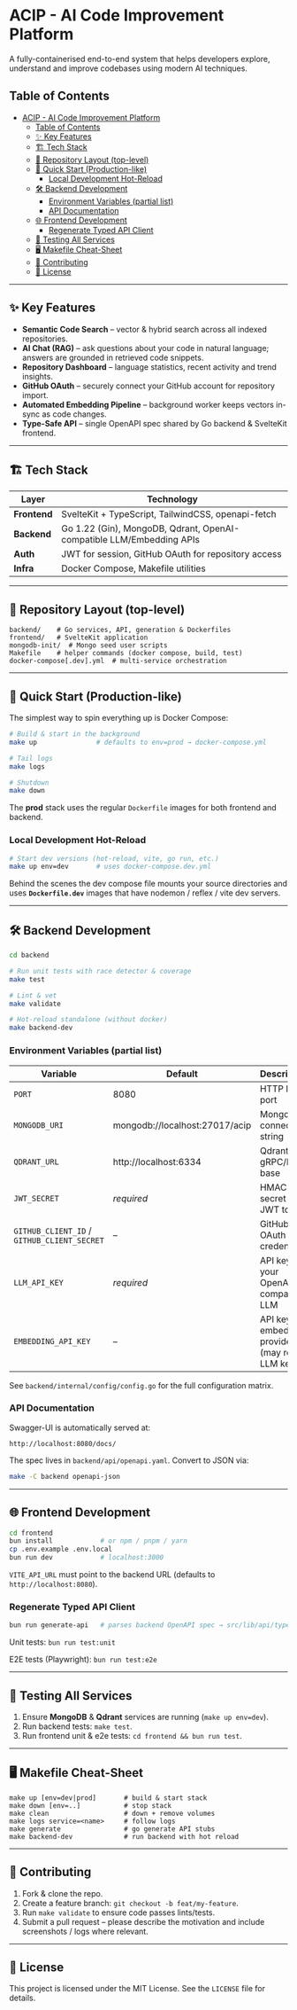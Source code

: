 # ACIP - AI Code Improvement Platform

<!-- Uncomment once CI is live -->
<!--[![CI](https://github.com/your-org/ai-code-improvement-platform/actions/workflows/ci.yml/badge.svg)](https://github.com/your-org/ai-code-improvement-platform/actions/workflows/ci.yml)-->

A fully-containerised end-to-end system that helps developers explore, understand and improve codebases using modern AI techniques.

## Table of Contents

- [ACIP - AI Code Improvement Platform](#acip---ai-code-improvement-platform)
  - [Table of Contents](#table-of-contents)
  - [✨ Key Features](#-key-features)
  - [🏗️ Tech Stack](#️-tech-stack)
  - [📂 Repository Layout (top-level)](#-repository-layout-top-level)
  - [🚀 Quick Start (Production-like)](#-quick-start-production-like)
    - [Local Development Hot-Reload](#local-development-hot-reload)
  - [🛠️ Backend Development](#️-backend-development)
    - [Environment Variables (partial list)](#environment-variables-partial-list)
    - [API Documentation](#api-documentation)
  - [🌐 Frontend Development](#-frontend-development)
    - [Regenerate Typed API Client](#regenerate-typed-api-client)
  - [🧪 Testing All Services](#-testing-all-services)
  - [🖥️ Makefile Cheat-Sheet](#️-makefile-cheat-sheet)
  - [🤝 Contributing](#-contributing)
  - [📄 License](#-license)

---

## ✨ Key Features

- **Semantic Code Search** – vector & hybrid search across all indexed repositories.
- **AI Chat (RAG)** – ask questions about your code in natural language; answers are grounded in retrieved code snippets.
- **Repository Dashboard** – language statistics, recent activity and trend insights.
- **GitHub OAuth** – securely connect your GitHub account for repository import.
- **Automated Embedding Pipeline** – background worker keeps vectors in-sync as code changes.
- **Type-Safe API** – single OpenAPI spec shared by Go backend & SvelteKit frontend.

---

## 🏗️ Tech Stack

| Layer       | Technology |
|-------------|------------|
| **Frontend**| SvelteKit + TypeScript, TailwindCSS, openapi-fetch |
| **Backend** | Go 1.22 (Gin), MongoDB, Qdrant, OpenAI-compatible LLM/Embedding APIs |
| **Auth**    | JWT for session, GitHub OAuth for repository access |
| **Infra**   | Docker Compose, Makefile utilities |

---

## 📂 Repository Layout (top-level)

```
backend/    # Go services, API, generation & Dockerfiles
frontend/   # SvelteKit application
mongodb-init/  # Mongo seed user scripts
Makefile    # helper commands (docker compose, build, test)
docker-compose[.dev].yml  # multi-service orchestration
```

---

## 🚀 Quick Start (Production-like)

The simplest way to spin everything up is Docker Compose:

```bash
# Build & start in the background
make up               # defaults to env=prod → docker-compose.yml

# Tail logs
make logs

# Shutdown
make down
```

The **prod** stack uses the regular `Dockerfile` images for both frontend and backend.

### Local Development Hot-Reload

```bash
# Start dev versions (hot-reload, vite, go run, etc.)
make up env=dev       # uses docker-compose.dev.yml
```

Behind the scenes the dev compose file mounts your source directories and uses **`Dockerfile.dev`** images that have nodemon / reflex / vite dev servers.

---

## 🛠️ Backend Development

```bash
cd backend

# Run unit tests with race detector & coverage
make test

# Lint & vet
make validate

# Hot-reload standalone (without docker)
make backend-dev
```

### Environment Variables (partial list)

| Variable | Default | Description |
|----------|---------|-------------|
| `PORT` | 8080 | HTTP listen port |
| `MONGODB_URI` | mongodb://localhost:27017/acip | Mongo connection string |
| `QDRANT_URL` | http://localhost:6334 | Qdrant gRPC/HTTP base |
| `JWT_SECRET` | *required* | HMAC secret for JWT tokens |
| `GITHUB_CLIENT_ID` / `GITHUB_CLIENT_SECRET` | – | GitHub OAuth credentials |
| `LLM_API_KEY` | *required* | API key for your OpenAI-compatible LLM |
| `EMBEDDING_API_KEY` | – | API key for embedding provider (may reuse LLM key) |

See `backend/internal/config/config.go` for the full configuration matrix.

### API Documentation

Swagger-UI is automatically served at:

```
http://localhost:8080/docs/
```

The spec lives in `backend/api/openapi.yaml`. Convert to JSON via:

```bash
make -C backend openapi-json
```

---

## 🌐 Frontend Development

```bash
cd frontend
bun install            # or npm / pnpm / yarn
cp .env.example .env.local
bun run dev            # localhost:3000
```

`VITE_API_URL` must point to the backend URL (defaults to `http://localhost:8080`).

### Regenerate Typed API Client

```bash
bun run generate-api   # parses backend OpenAPI spec → src/lib/api/types.ts
```

Unit tests: `bun run test:unit`

E2E tests (Playwright): `bun run test:e2e`

---

## 🧪 Testing All Services

1. Ensure **MongoDB** & **Qdrant** services are running (`make up env=dev`).
2. Run backend tests: `make test`.
3. Run frontend unit & e2e tests: `cd frontend && bun run test`.

---

## 🖥️ Makefile Cheat-Sheet

```
make up [env=dev|prod]       # build & start stack
make down [env=..]           # stop stack
make clean                   # down + remove volumes
make logs service=<name>     # follow logs
make generate                # go generate API stubs
make backend-dev             # run backend with hot reload
```

---

## 🤝 Contributing

1. Fork & clone the repo.
2. Create a feature branch: `git checkout -b feat/my-feature`.
3. Run `make validate` to ensure code passes lints/tests.
4. Submit a pull request – please describe the motivation and include screenshots / logs where relevant.

---

## 📄 License

This project is licensed under the MIT License. See the `LICENSE` file for details.
